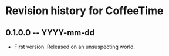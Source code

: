 # Revision history for CoffeeTime

## 0.1.0.0 -- YYYY-mm-dd

* First version. Released on an unsuspecting world.
